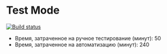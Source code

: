# Test Mode
 [![Build status](https://ci.appveyor.com/api/projects/status/5800g28qmut5jsw1?svg=true)](https://ci.appveyor.com/project/nmarenova/testmode)
 
 * Время, затраченное на ручное тестирование (минут): 50
 * Время, затраченное на автоматизацию (минут): 240
 
 
